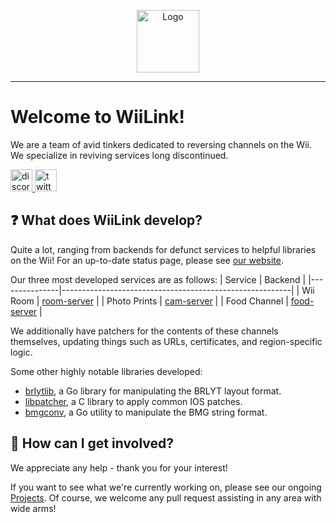 <p align="center">
<a href="https://wiilink24.com"><img height="100px" src="https://www.wiilink24.com/img/Wii_Link_Logo.webp" alt="Logo"/></a>
</p>

---

# Welcome to WiiLink!
We are a team of avid tinkers dedicated to reversing channels on the Wii.
We specialize in reviving services long discontinued.

  <a href="https://discord.gg/wiilink" target="_blank">
    <img src="https://img.shields.io/static/v1?message=Discord&logo=discord&label=&color=7289DA&logoColor=white&labelColor=&style=for-the-badge" height="35" alt="discord logo"  />
  </a>
    <a href="https://twitter.com/wiilink24" target="_blank">
    <img src="https://img.shields.io/static/v1?message=Twitter&logo=twitter&label=&color=00acee&logoColor=white&labelColor=&style=for-the-badge" height="35" alt="twitter logo"  />
  </a>

## ❓ What does WiiLink develop?
Quite a lot, ranging from backends for defunct services to helpful libraries on the Wii! For an up-to-date status page, please see [our website](https://www.wiilink24.com/status).

Our three most developed services are as follows:
| Service       | Backend                                                 |
|---------------|---------------------------------------------------------|
| Wii Room      | [room-server](https://github.com/WiiLink24/room-server) |
| Photo Prints  | [cam-server](https://github.com/WiiLink24/cam-server)   |
| Food Channel  | [food-server](https://github.com/WiiLink24/food-server) |

We additionally have patchers for the contents of these channels themselves, updating things such as URLs, certificates, and region-specific logic.

Some other highly notable libraries developed:
 - [brlytlib](https://github.com/WiiLink24/brlytlib), a Go library for manipulating the BRLYT layout format.
 - [libpatcher](https://github.com/WiiLink24/libpatcher), a C library to apply common IOS patches.
 - [bmgconv](https://github.com/WiiLink24/bmgconv), a Go utility to manipulate the BMG string format.

## 📌 How can I get involved?
We appreciate any help - thank you for your interest!

If you want to see what we're currently working on, please see our ongoing [Projects](https://github.com/orgs/WiiLink24/projects). Of course, we welcome any pull request assisting in any area with wide arms!
